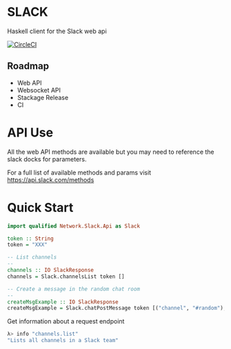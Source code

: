 # SLACK

Haskell client for the Slack web api

[![CircleCI](https://circleci.com/gh/owainlewis/slack.svg?style=svg)](https://circleci.com/gh/owainlewis/slack)

## Roadmap

* Web API
* Websocket API
* Stackage Release
* CI

# API Use

All the web API methods are available but you may need to reference the slack docks for parameters.

For a full list of available methods and params visit https://api.slack.com/methods

# Quick Start

```haskell
import qualified Network.Slack.Api as Slack

token :: String
token = "XXX"

-- List channels
--
channels :: IO SlackResponse
channels = Slack.channelsList token []

-- Create a message in the random chat room
--
createMsgExample :: IO SlackResponse
createMsgExample = Slack.chatPostMessage token [("channel", "#random"), ("text", "Hi from Haskell")]
```

Get information about a request endpoint

```haskell
λ> info "channels.list"
"Lists all channels in a Slack team"
```
